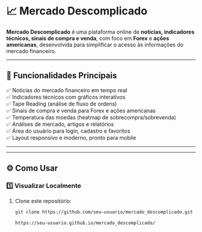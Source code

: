 # 📈 Mercado Descomplicado

**Mercado Descomplicado** é uma plataforma online de **notícias, indicadores técnicos, sinais de compra e venda**, com foco em **Forex** e **ações americanas**, desenvolvida para simplificar o acesso às informações do mercado financeiro.

---

## 🚀 Funcionalidades Principais

✅ Notícias do mercado financeiro em tempo real  
✅ Indicadores técnicos com gráficos interativos  
✅ Tape Reading (análise de fluxo de ordens)  
✅ Sinais de compra e venda para Forex e ações americanas  
✅ Temperatura das moedas (heatmap de sobrecompra/sobrevenda)  
✅ Análises de mercado, artigos e relatórios  
✅ Área do usuário para login, cadastro e favoritos  
✅ Layout responsivo e moderno, pronto para mobile

---
---

## ⚙️ Como Usar

### 1️⃣ Visualizar Localmente

1. Clone este repositório:
   ```bash
   git clone https://github.com/seu-usuario/mercado_descomplicado.git

   https://seu-usuario.github.io/mercado_descomplicado/

   

